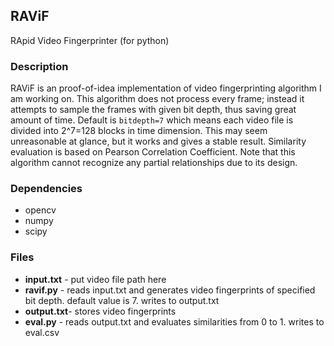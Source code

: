 ## RAViF
RApid Video Fingerprinter (for python)

### Description
RAViF is an proof-of-idea implementation of video fingerprinting algorithm I am working on. This algorithm does not process every frame; instead it attempts to sample the frames with given bit depth, thus saving great amount of time. Default is `bitdepth=7` which means each video file is divided into 2^7=128 blocks in time dimension. This may seem unreasonable at glance, but it works and gives a stable result. Similarity evaluation is based on Pearson Correlation Coefficient. Note that this algorithm cannot recognize any partial relationships due to its design.

### Dependencies
- opencv
- numpy
- scipy

### Files

- **input.txt** - put video file path here
- **ravif.py**  - reads input.txt and generates video fingerprints of specified bit depth. default value is 7. writes to output.txt
- **output.txt**- stores video fingerprints
- **eval.py**   - reads output.txt and evaluates similarities from 0 to 1. writes to eval.csv
